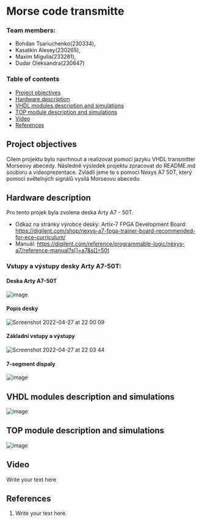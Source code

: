 # Morse code transmitte

### Team members: 
 * Bohdan Tsariuchenko(230334),
 * Kasatkin Alexey(230265),
 * Maxim Migulia(233261),
 * Dudar Oleksandra(230847)
 
 
 ### Table of contents

* [Project objectives](#objectives)
* [Hardware description](#hardware)
* [VHDL modules description and simulations](#modules)
* [TOP module description and simulations](#top)
* [Video](#video)
* [References](#references)

<a name="objectives"></a>

## Project objectives
 Cílem projektu bylo navrhnout a realizovat pomocí jazyku VHDL transmitter Morseovy abecedy. Následně výsledek projektu zpracovat do README.md souboru a videoprezentace.
 Zvládli jsme to s pomocí Nexys A7 50T, který pomocí světelných signálů vysílá Morseovu abecedu
 
<a name="hardware"></a>

## Hardware description

Pro tento projek byla zvolena deska Arty A7 - 50T.
- Odkaz na stránky výrobce desky: Artix-7 FPGA Development Board: https://digilent.com/shop/nexys-a7-fpga-trainer-board-recommended-for-ece-curriculum/
- Manuál: https://digilent.com/reference/programmable-logic/nexys-a7/reference-manual?s[]=a7&s[]=50t

### Vstupy a výstupy desky Arty A7-50T:
 #### Deska Arty A7-50T 
![image](https://user-images.githubusercontent.com/99397789/165620476-2f7d7832-cb68-44a2-83ed-58c5e2ccab6a.png)

#### Popis desky
![Screenshot 2022-04-27 at 22 00 09](https://user-images.githubusercontent.com/99397789/165621336-fced49fc-9baa-4328-a7d0-ccf815420509.png)

#### Základní vstupy a výstupy
![Screenshot 2022-04-27 at 22 03 44](https://user-images.githubusercontent.com/99397789/165621801-e5263aee-a8b7-4482-8fc7-98150d2926ef.png)

#### 7-segment dispaly 
![image](https://user-images.githubusercontent.com/99397789/165799238-bac5e9f7-6941-40b5-923f-7ad3f25ca5f7.png)



<a name="modules"></a>

## VHDL modules description and simulations

![image](https://user-images.githubusercontent.com/99397789/165746149-163a47cf-953e-4efe-8f67-5cee65fef54b.png)

<a name="top"></a>

## TOP module description and simulations

![image](https://user-images.githubusercontent.com/99397789/165803029-b1055cb9-766a-43f8-a421-f6f2a4de7820.png)


<a name="video"></a>

## Video

Write your text here

<a name="references"></a>

## References

1. Write your text here.

